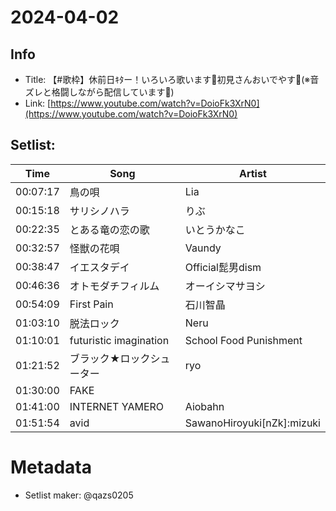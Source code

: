 # 2024-04-02

## Info
- Title: 【#歌枠】休前日ｷﾀー！いろいろ歌います🎤初見さんおいでやす🌸(※音ズレと格闘しながら配信しています🙏)
- Link: [https://www.youtube.com/watch?v=DoioFk3XrN0](https://www.youtube.com/watch?v=DoioFk3XrN0)

## Setlist:
| Time     | Song                          | Artist                         |
|----------|-------------------------------|--------------------------------|
| 00:07:17 | 鳥の唄                        | Lia                            |
| 00:15:18 | サリシノハラ                  | りぶ                            |
| 00:22:35 | とある竜の恋の歌              | いとうかなこ                   |
| 00:32:57 | 怪獣の花唄                    | Vaundy                         |
| 00:38:47 | イエスタデイ                  | Official髭男dism               |
| 00:46:36 | オトモダチフィルム            | オーイシマサヨシ               |
| 00:54:09 | First Pain                   | 石川智晶                       |
| 01:03:10 | 脱法ロック                    | Neru                           |
| 01:10:01 | futuristic imagination       | School Food Punishment         |
| 01:21:52 | ブラック★ロックシューター     | ryo                            |
| 01:30:00 | FAKE                         |                                |
| 01:41:00 | INTERNET YAMERO              | Aiobahn                        |
| 01:51:54 | avid                         | SawanoHiroyuki[nZk]:mizuki     |

# Metadata
- Setlist maker: @qazs0205

